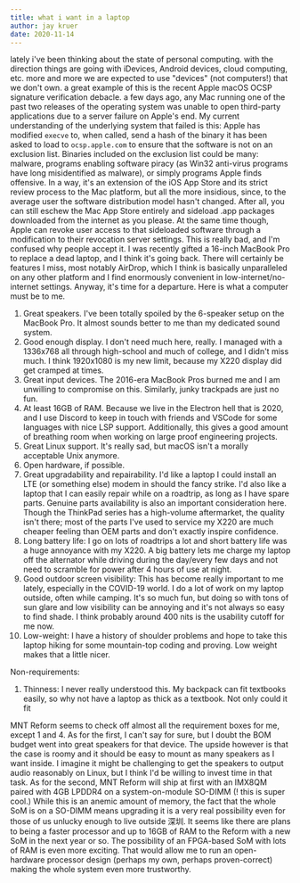 ```yaml
---
title: what i want in a laptop
author: jay kruer
date: 2020-11-14
---
```


lately i've been thinking about the state of personal computing. with
the direction things are going with iDevices, Android devices, cloud
computing, etc. more and more we are expected to use "devices" (not
computers!) that we don't own. a great example of this is the recent
Apple macOS OCSP signature verification debacle. a few days ago, any
Mac running one of the past two releases of the operating system was
unable to open third-party applications due to a server failure on
Apple's end. My current understanding of the underlying system that
failed is this: Apple has modified `execve` to, when called, send a
hash of the binary it has been asked to load to `ocsp.apple.com` to
ensure that the software is not on an exclusion list. Binaries
included on the exclusion list could be many: malware, programs
enabling software piracy (as Win32 anti-virus programs have long
misidentified as malware), or simply programs Apple finds
offensive. In a way, it's an extension of the iOS App Store and its
strict review process to the Mac platform, but all the more insidious,
since, to the average user the software distribution model hasn't
changed. After all, you can still eschew the Mac App Store entirely
and sideload .app packages downloaded from the internet as you
please. At the same time though, Apple can revoke user access to that
sideloaded software through a modification to their revocation server
settings. This is really bad, and I'm confused why people accept it. I
was recently gifted a 16-inch MacBook Pro to replace a dead laptop,
and I think it's going back. There will certainly be features I miss,
most notably AirDrop, which I think is basically unparalleled on any
other platform and I find enormously convenient in
low-internet/no-internet settings. Anyway, it's time for a
departure. Here is what a computer must be to me.

1. Great speakers. I've been totally spoiled by the 6-speaker setup on
   the MacBook Pro. It almost sounds better to me than my dedicated
   sound system.
2. Good enough display. I don't need much here, really. I managed with
  a 1336x768 all through high-school and much of college, and I didn't
  miss much. I think 1920x1080 is my new limit, because my X220
  display did get cramped at times.
3. Great input devices. The 2016-era MacBook Pros burned me and I am
   unwilling to compromise on this. Similarly, junky trackpads are
   just no fun.
4. At least 16GB of RAM. Because we live in the Electron hell that is
   2020, and I use Discord to keep in touch with friends and VSCode
   for some languages with nice LSP support. Additionally, this gives
   a good amount of breathing room when working on large proof
   engineering projects.
5. Great Linux support. It's really sad, but macOS isn't a morally
   acceptable Unix anymore.
6. Open hardware, if possible.
7. Great upgradability and repairability. I'd like a laptop I could
   install an LTE (or something else) modem in should the fancy
   strike. I'd also like a laptop that I can easily repair while on a
   roadtrip, as long as I have spare parts. Genuine parts availability
   is also an important consideration here. Though the ThinkPad series
   has a high-volume aftermarket, the quality isn't there; most of the
   parts I've used to service my X220 are much cheaper feeling than
   OEM parts and don't exactly inspire confidence.
8. Long battery life: I go on lots of roadtrips a lot and short
   battery life was a huge annoyance with my X220. A big battery lets
   me charge my laptop off the alternator while driving during the
   day/every few days and not need to scramble for power after 4 hours
   of use at night.
9. Good outdoor screen visibility: This has become really important to
   me lately, especially in the COVID-19 world. I do a lot of work on
   my laptop outside, often while camping. It's so much fun, but doing
   so with tons of sun glare and low visibility can be annoying and
   it's not always so easy to find shade. I think probably around 400
   nits is the usability cutoff for me now.
10. Low-weight: I have a history of shoulder problems and hope to take
    this laptop hiking for some mountain-top coding and proving. Low
    weight makes that a little nicer.

Non-requirements:
1. Thinness: I never really understood this. My backpack can fit textbooks easily, so why not have a laptop as thick as a textbook. Not only could it fit 


MNT Reform seems to check off almost all the requirement boxes for me,
except 1 and 4. As for the first, I can't say for sure, but I doubt
the BOM budget went into great speakers for that device. The upside
however is that the case is roomy and it should be easy to mount as
many speakers as I want inside. I imagine it might be challenging to
get the speakers to output audio reasonably on Linux, but I think I'd
be willing to invest time in that task. As for the second, MNT Reform
will ship at first with an IMX8QM paired with 4GB LPDDR4 on a
system-on-module SO-DIMM (! this is super cool.) While this is an
anemic amount of memory, the fact that the whole SoM is on a SO-DIMM
means upgrading it is a very real possibility even for those of us
unlucky enough to live outside 深圳. It seems like there are plans to
being a faster processor and up to 16GB of RAM to the Reform with a
new SoM in the next year or so. The possibility of an FPGA-based SoM
with lots of RAM is even more exciting. That would allow me to run an
open-hardware processor design (perhaps my own, perhaps
proven-correct) making the whole system even more trustworthy.


